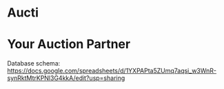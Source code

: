 # Aucti
# Your Auction Partner
Database schema: https://docs.google.com/spreadsheets/d/1YXPAPta5ZUmq7aqsi_w3WnR-synRktMtrKPNl3G4kkA/edit?usp=sharing
